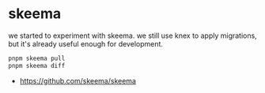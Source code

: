 # skeema

we started to experiment with skeema.
we still use knex to apply migrations, but it's already useful enough for development.

```sh
pnpm skeema pull
pnpm skeema diff
```

- https://github.com/skeema/skeema
